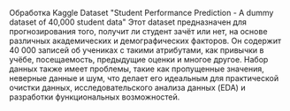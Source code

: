 Обработка Kaggle Dataset "Student Performance Prediction - A dummy dataset of 40,000 student data"
Этот dataset предназначен для прогнозирования того, получит ли студент зачёт или нет, на основе различных академических и демографических факторов. Он содержит 40 000 записей об учениках с такими атрибутами, как привычки в учёбе, посещаемость, предыдущие оценки и многое другое. Набор данных также имеет проблемы, такие как пропущенные значения, неверные данные и шум, что делает его идеальным для практической очистки данных, исследовательского анализа данных (EDA) и разработки функциональных возможностей.
